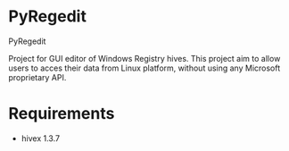 PyRegedit
=========

PyRegedit


Project for GUI editor of Windows Registry hives.
This project aim to allow users to acces their data from Linux platform,
without using any Microsoft proprietary API.

Requirements
=============
* hivex 1.3.7
